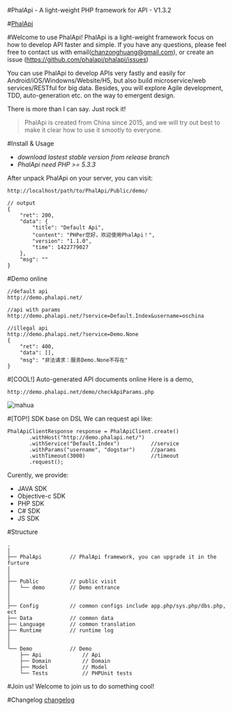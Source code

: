 #PhalApi - A light-weight PHP framework for API  - V1.3.2
  
#[PhalApi](https://github.com/phalapi/phalapi)  

#Welcome to use PhalApi!
PhalApi is a light-weight framework focus on how to develop API faster and simple.
If you have any questions, please feel free to contact us with email(chanzonghuang@gmail.com), or create an issue (https://github.com/phalapi/phalapi/issues)
   
You can use PhalApi to develop APIs very fastly and easily for Android/iOS/Windowns/Website/H5, but also build microservice/web services/RESTful for big data. 
Besides, you will explore Agile development, TDD, auto-generation etc. on the way to emergent design.   
  
There is more than I can say. Just rock it!  
  
> PhalApi is created from China since 2015, and we will try out best to make it clear how to use it smootly to everyone.   

#Install & Usage
+ *download lastest stable version from release branch*
+ *PhalApi need PHP >= 5.3.3*
  
After unpack PhalApi on your server, you can visit:
```
http://localhost/path/to/PhalApi/Public/demo/

// output
{
    "ret": 200,
    "data": {
        "title": "Default Api",
        "content": "PHPer您好，欢迎使用PhalApi！",
        "version": "1.1.0",
        "time": 1422779027
    },
    "msg": ""
}
```
  
#Demo online
```
//default api
http://demo.phalapi.net/

//api with params
http://demo.phalapi.net/?service=Default.Index&username=oschina

//illegal api
http://demo.phalapi.net/?service=Demo.None
{
    "ret": 400,
    "data": [],
    "msg": "非法请求：服务Demo.None不存在"
}
```
  
#[COOL!] Auto-generated API documents online
Here is a demo,
```
http://demo.phalapi.net/demo/checkApiParams.php
```
![mahua](http://7qnay5.com1.z0.glb.clouddn.com/20150613.png)

#[TOP!] SDK base on DSL
We can request api like:
```
PhalApiClientResponse response = PhalApiClient.create()
       .withHost("http://demo.phalapi.net/")
       .withService("Default.Index")          //service
       .withParams("username", "dogstar")     //params
       .withTimeout(3000)                     //timeout
       .request();
```
  
Curently, we provide:
 + JAVA SDK 
 + Objective-c SDK
 + PHP SDK
 + C# SDK
 + JS SDK
   
#Structure
```
.
│
├── PhalApi         // PhalApi framework, you can upgrade it in the furture
│
│
├── Public          // public visit
│   └── demo        // Demo entrance
│
│
├── Config          // common configs include app.php/sys.php/dbs.php, ect
├── Data            // common data
├── Language        // common translation
├── Runtime         // runtime log
│
│
└── Demo            // Demo
    ├── Api             // Api
    ├── Domain          // Domain
    ├── Model           // Model
    └── Tests           // PHPUnit tests

```
  
#Join us!
Welcome to join us to do something cool!

#Changelog
[changelog](http://www.phalapi.net/wikis/%5B5.6%5D-%E6%9B%B4%E6%96%B0%E6%97%A5%E8%AE%B0.html)